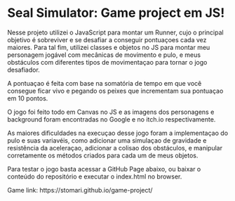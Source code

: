   <h1><strong>Seal Simulator:</strong> Game project em JS!</h1>

  <p>Nesse projeto utilizei o JavaScript para montar um Runner, cujo o principal objetivo é sobreviver e se desafiar a conseguir pontuaçoes cada vez maiores. Para tal fim, utilizei classes e objetos no JS para montar meu personagem jogável com mecânicas de movimento e pulo, e meus obstáculos com diferentes tipos de movimentaçao para tornar o jogo desafiador.</p>
 <p>A pontuaçao é feita com base na somatória de tempo em que você consegue ficar vivo e pegando os peixes que incrementam sua pontuaçao em 10 pontos.</p>
 <p>O jogo foi feito todo em Canvas no JS e as imagens dos personagens e background foram encontradas no Google e no itch.io respectivamente.</p>
 <p>As maiores dificuldades na execuçao desse jogo foram a implementaçao do pulo e suas variavéis, como adicionar uma simulaçao de gravidade e resistência da aceleraçao, adicionar a colisao dos obstáculos, e manipular corretamente os métodos criados para cada um de meus objetos.</p>
 
 <p>Para testar o jogo basta acessar a GitHub Page abaixo, ou baixar o conteúdo do repositório e executar o index.html no browser.</p>
 <p>Game link: https://stomari.github.io/game-project/</p>
